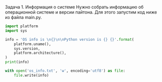 Задача 1. Информация о системе
Нужно собрать информацию об операционной системе и версии пайтона. Для этого запустим код ниже из файла main.py. 

````python
import platform
import sys

info = 'OS info is \n{}\n\nPython version is {} {}'.format(
    platform.uname(),
    sys.version,
    platform.architecture(),
)
print(info)

with open('os_info.txt', 'w', encoding='utf8') as file:
    file.write(info)
````
